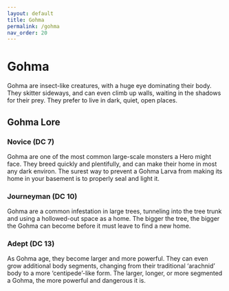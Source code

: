```yaml
---
layout: default
title: Gohma
permalink: /gohma
nav_order: 20
---
```


# Gohma

Gohma are insect-like creatures, with a huge eye dominating their body. They skitter sideways, and can even climb up walls, waiting in the shadows for their prey. They prefer to live in dark, quiet, open places.

## Gohma Lore

### Novice (DC 7)

Gohma are one of the most common large-scale monsters a Hero might face. They breed quickly and plentifully, and can make their home in most any dark environ. The surest way to prevent a Gohma Larva from making its home in your basement is to properly seal and light it.

### Journeyman (DC 10)

Gohma are a common infestation in large trees, tunneling into the tree trunk and using a hollowed-out space as a home. The bigger the tree, the bigger the Gohma can become before it must leave to find a new home. 

### Adept (DC 13)

As Gohma age, they become larger and more powerful. They can even grow additional body segments, changing from their traditional ‘arachnid’ body to a more ‘centipede’-like form. The larger, longer, or more segmented a Gohma, the more powerful and dangerous it is.